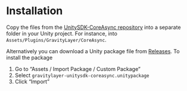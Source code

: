 # Installation

Copy the files from the [UnitySDK-CoreAsync repository](https://github.com/Gravity-Studio-Digital-Wear/UnitySDK-CoreAsync) into a separate folder in your Unity project. For instance, into `Assets/Plugins/GravityLayer/CoreAsync`.

Alternatively you can download a Unity package file from [Releases](https://github.com/Gravity-Studio-Digital-Wear/UnitySDK-CoreAsync/releases). To install the package

1. Go to “Assets / Import Package / Custom Package”
2. Select `gravitylayer-unitysdk-coreasync.unitypackage`
3. Click “Import”